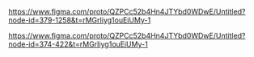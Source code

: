 https://www.figma.com/proto/QZPCc52b4Hn4JTYbd0WDwE/Untitled?node-id=379-1258&t=rMGrIiyg1ouEiUMy-1

https://www.figma.com/proto/QZPCc52b4Hn4JTYbd0WDwE/Untitled?node-id=374-422&t=rMGrIiyg1ouEiUMy-1
